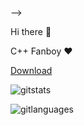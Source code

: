 <!--###

<!-- Place this tag in your head or just before your close body tag. -->
<script async defer src="https://buttons.github.io/buttons.js"></script>
-->


Hi there 👋

C++ Fanboy ❤
<!-- Place this tag where you want the button to render. -->
<a class="github-button" href="https://github.com/buttons/github-buttons/archive/HEAD.zip" data-color-scheme="no-preference: dark; light: light; dark: dark;" data-icon="octicon-download" data-size="large" aria-label="Download buttons/github-buttons on GitHub">Download</a>


<!--
**Zalcom53/Zalcom53** is a ✨ _special_ ✨ repository because its `README.md` (this file) appears on your GitHub profile.

Here are some ideas to get you started:

- 🔭 I’m currently working on ...
- 🌱 I’m currently learning ...
- 👯 I’m looking to collaborate on ...
- 🤔 I’m looking for help with ...
- 💬 Ask me about ...
- 📫 How to reach me: ...
- 😄 Pronouns: ...
- ⚡ Fun fact: ...
-->

![gitstats](https://github-readme-stats.vercel.app/api?username=Zalcom53&count_private=true&show_icons=true&theme=radical)

![gitlanguages](https://github-readme-stats.vercel.app/api/top-langs/?username=Zalcom53&show_icons=true&theme=radical)
